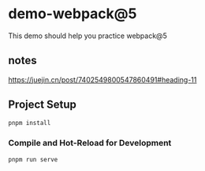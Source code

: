 # demo-webpack@5

This demo should help you practice webpack@5

## notes

https://juejin.cn/post/7402549800547860491#heading-11

## Project Setup

```sh
pnpm install
```

### Compile and Hot-Reload for Development

```sh
pnpm run serve
```
